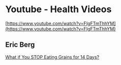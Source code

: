 # Youtube - Health Videos

[https://www.youtube.com/watch?v=FIgFTmThhYM](https://www.youtube.com/watch?v=FIgFTmThhYM)  

## Eric Berg

[What if You STOP Eating Grains for 14 Days?](https://www.youtube.com/embed/FIgFTmThhYM?feature=oembed "What if You STOP Eating Grains for 14 Days?")